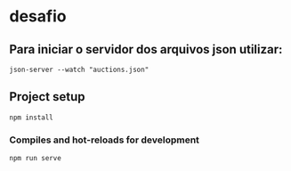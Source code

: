 # desafio

## Para iniciar o servidor dos arquivos json utilizar:
```
json-server --watch "auctions.json"
```

## Project setup
```
npm install
```

### Compiles and hot-reloads for development
```
npm run serve
```


